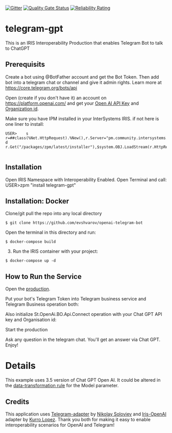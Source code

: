  [![Gitter](https://img.shields.io/badge/Available%20on-Intersystems%20Open%20Exchange-00b2a9.svg)](https://openexchange.intersystems.com/package/iris-interoperability-template)
 [![Quality Gate Status](https://community.objectscriptquality.com/api/project_badges/measure?project=intersystems_iris_community%2Firis-interoperability-template&metric=alert_status)](https://community.objectscriptquality.com/dashboard?id=intersystems_iris_community%2Firis-interoperability-template)
 [![Reliability Rating](https://community.objectscriptquality.com/api/project_badges/measure?project=intersystems_iris_community%2Firis-interoperability-template&metric=reliability_rating)](https://community.objectscriptquality.com/dashboard?id=intersystems_iris_community%2Firis-interoperability-template)
# telegram-gpt
This is an IRIS Interoperability Production that enables Telegram Bot to talk to ChatGPT
## Prerequisits

Create a bot using @BotFather account and get the Bot Token. Then add bot into a telegram chat or channel and give it admin rights.
Learn more at https://core.telegram.org/bots/api

Open (create if you don't have it) an account on https://platform.openai.com/ and get your [Open AI API Key](https://platform.openai.com/account/api-keys) and [Organization id](https://platform.openai.com/account/org-settings).

Make sure you have IPM installed in your InterSystems IRIS. if not here is one liner to install:
```
USER>    s r=##class(%Net.HttpRequest).%New(),r.Server="pm.community.intersystems.com",r.SSLConfiguration="ISC.FeatureTracker.SSL.Config" d r.Get("/packages/zpm/latest/installer"),$system.OBJ.LoadStream(r.HttpResponse.Data,"c")


```

## Installation

Open IRIS Namespace with Interoperability Enabled.
Open Terminal and call:
USER>zpm "install telegram-gpt"

## Installation: Docker
Clone/git pull the repo into any local directory

```
$ git clone https://github.com/evshvarov/openai-telegram-bot
```

Open the terminal in this directory and run:

```
$ docker-compose build
```

3. Run the IRIS container with your project:

```
$ docker-compose up -d
```



## How to Run the Service

Open the [production](http://localhost:52797/csp/user/EnsPortal.ProductionConfig.zen?PRODUCTION=shvarov.telegramgpt.i14y.TgGptProduction).

Put your bot's Telegram Token into Telegram business service and Telegram Business operation both:

Also initialize St.OpenAi.BO.Api.Connect operation with your Chat GPT API key and Organisation id:

Start the production

Ask any question in the telegram chat. You'll get an answer via Chat GPT.
Enjoy!

# Details
This example uses 3.5 version of Chat GPT Open AI. It could be altered in the [data-transformation rule](http://localhost:52797/csp/user/EnsPortal.DTLEditor.zen?DT=shvarov.telegptchat.i14y.Tg2Gpt.dtl) for the Model parameter.

## Credits

This application uses [Telegram-adapter](https://openexchange.intersystems.com/package/Telegram-adapter) by [Nikolay Soloviev](https://openexchange.intersystems.com/user/Nikolay%20Solovyev/PdgTNFsHyQu1qL02CS4BfFYIs) and [Iris-OpenAI](https://openexchange.intersystems.com/package/iris-openai) adapter by [Kurro Lopez](https://openexchange.intersystems.com/user/Francisco%20L%C3%B3pez/n8nIarmmcBVMySIjS3ukc2Mp9w).
Thank you both for making it easy to enable interoperability scenarios for OpenAI and Telegram!

